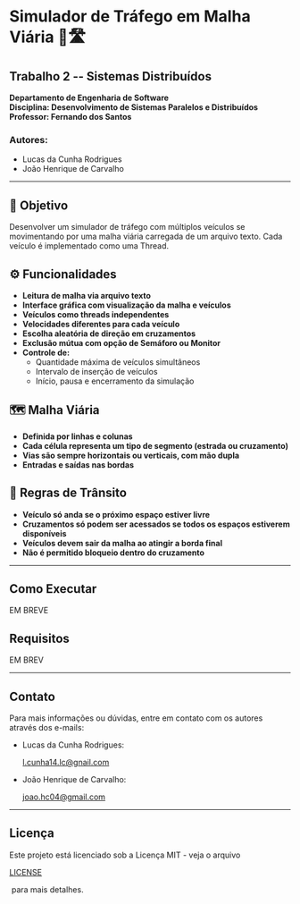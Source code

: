 Simulador de Tráfego em Malha Viária 🚗🛣️
==========================================

Trabalho 2 -- Sistemas Distribuídos
----------------------------------

**Departamento de Engenharia de Software**\
**Disciplina: Desenvolvimento de Sistemas Paralelos e Distribuídos**\
**Professor: Fernando dos Santos**

### Autores:

-   Lucas da Cunha Rodrigues
-   João Henrique de Carvalho

* * * * *

🧠 Objetivo
-----------

Desenvolver um simulador de tráfego com múltiplos veículos se movimentando por uma malha viária carregada de um arquivo texto. Cada veículo é implementado como uma Thread.

⚙️ Funcionalidades
------------------

-   **Leitura de malha via arquivo texto**
-   **Interface gráfica com visualização da malha e veículos**
-   **Veículos como threads independentes**
-   **Velocidades diferentes para cada veículo**
-   **Escolha aleatória de direção em cruzamentos**
-   **Exclusão mútua com opção de Semáforo ou Monitor**
-   **Controle de:**
    -   Quantidade máxima de veículos simultâneos
    -   Intervalo de inserção de veículos
    -   Início, pausa e encerramento da simulação

🗺️ Malha Viária
----------------

-   **Definida por linhas e colunas**
-   **Cada célula representa um tipo de segmento (estrada ou cruzamento)**
-   **Vias são sempre horizontais ou verticais, com mão dupla**
-   **Entradas e saídas nas bordas**

🛑 Regras de Trânsito
---------------------

-   **Veículo só anda se o próximo espaço estiver livre**
-   **Cruzamentos só podem ser acessados se todos os espaços estiverem disponíveis**
-   **Veículos devem sair da malha ao atingir a borda final**
-   **Não é permitido bloqueio dentro do cruzamento**

* * * * *

Como Executar
-------------

EM BREVE

Requisitos
----------
EM BREV

* * * * *

Contato
-------

Para mais informações ou dúvidas, entre em contato com os autores através dos e-mails:

-   Lucas da Cunha Rodrigues: 

    <l.cunha14.lc@gnail.com>

-   João Henrique de Carvalho: 

    <joao.hc04@gmail.com>

* * * * *

Licença
-------

Este projeto está licenciado sob a Licença MIT - veja o arquivo 

[LICENSE](https://one-uat.bees-platform.dev/LICENSE)

 para mais detalhes.
